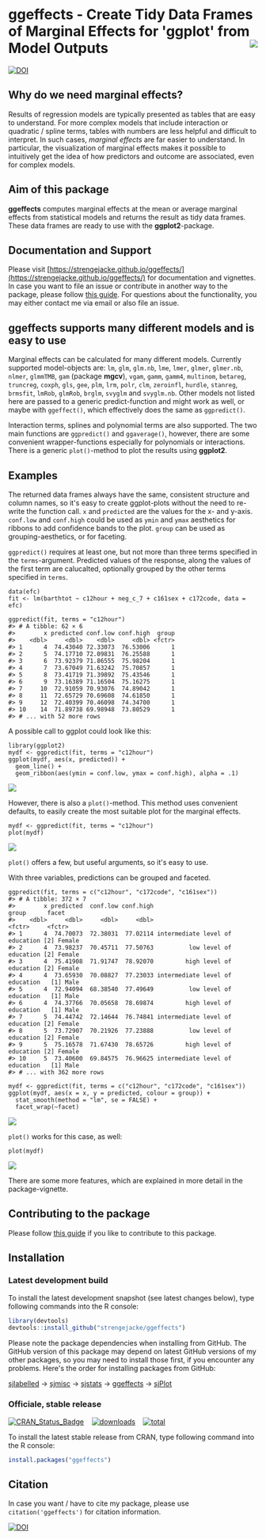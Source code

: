 # ggeffects - Create Tidy Data Frames of Marginal Effects for 'ggplot' from Model Outputs <img src="man/figures/logo.png" align="right" />

[![DOI](https://zenodo.org/badge/DOI/10.5281/zenodo.1249195.svg)](https://doi.org/10.5281/zenodo.1249195)

## Why do we need marginal effects?

Results of regression models are typically presented as tables that are easy to understand. For more complex models that include interaction or quadratic / spline terms, tables with numbers are less helpful and difficult to interpret. In such cases, _marginal effects_ are far easier to understand. In particular, the visualization of marginal effects makes it possible to intuitively get the idea of how predictors and outcome are associated, even for complex models. 

## Aim of this package

**ggeffects** computes marginal effects at the mean or average marginal effects from statistical models and returns the result as tidy data frames. These data frames are ready to use with the **ggplot2**-package.

## Documentation and Support

Please visit [https://strengejacke.github.io/ggeffects/](https://strengejacke.github.io/ggeffects/) for documentation and vignettes. In case you want to file an issue or contribute in another way to the package, please follow [this guide](CONTRIBUTING.md). For questions about the functionality, you may either contact me via email or also file an issue.

## ggeffects supports many different models and is easy to use

Marginal effects can be calculated for many different models. Currently supported model-objects are: `lm`, `glm`, `glm.nb`, `lme`, `lmer`, `glmer`, `glmer.nb`, `nlmer`, `glmmTMB`, `gam` (package **mgcv**), `vgam`, `gamm`, `gamm4`, `multinom`, `betareg`, `truncreg`, `coxph`, `gls`, `gee`, `plm`, `lrm`, `polr`, `clm`, `zeroinfl`, `hurdle`, `stanreg`, `brmsfit`, `lmRob`, `glmRob`, `brglm`, `svyglm` and `svyglm.nb`. Other models not listed here are passed to a generic predict-function and might work as well, or maybe with `ggeffect()`, which effectively does the same as `ggpredict()`.

Interaction terms, splines and polynomial terms are also supported. The two main functions are `ggpredict()` and `ggaverage()`, however, there are some convenient wrapper-functions especially for polynomials or interactions. There is a generic `plot()`-method to plot the results using **ggplot2**.

## Examples

The returned data frames always have the same, consistent structure and column names, so it's easy to create ggplot-plots without the need to re-write the function call. `x` and `predicted` are the values for the x- and y-axis. `conf.low` and `conf.high` could be used as `ymin` and `ymax` aesthetics for ribbons to add confidence bands to the plot. `group` can be used as grouping-aesthetics, or for faceting.

`ggpredict()` requires at least one, but not more than three terms specified in the `terms`-argument. Predicted values of the response, along the values of the first term are calucalted, optionally grouped by the other terms specified in `terms`.

```
data(efc)
fit <- lm(barthtot ~ c12hour + neg_c_7 + c161sex + c172code, data = efc)

ggpredict(fit, terms = "c12hour")
#> # A tibble: 62 × 6
#>        x predicted conf.low conf.high  group
#>    <dbl>     <dbl>    <dbl>     <dbl> <fctr>
#> 1      4  74.43040 72.33073  76.53006      1
#> 2      5  74.17710 72.09831  76.25588      1
#> 3      6  73.92379 71.86555  75.98204      1
#> 4      7  73.67049 71.63242  75.70857      1
#> 5      8  73.41719 71.39892  75.43546      1
#> 6      9  73.16389 71.16504  75.16275      1
#> 7     10  72.91059 70.93076  74.89042      1
#> 8     11  72.65729 70.69608  74.61850      1
#> 9     12  72.40399 70.46098  74.34700      1
#> 10    14  71.89738 69.98948  73.80529      1
#> # ... with 52 more rows
```

A possible call to ggplot could look like this:

```
library(ggplot2)
mydf <- ggpredict(fit, terms = "c12hour")
ggplot(mydf, aes(x, predicted)) +
  geom_line() +
  geom_ribbon(aes(ymin = conf.low, ymax = conf.high), alpha = .1)
```
![](man/figures/README-example-1.png)

However, there is also a `plot()`-method. This method uses convenient defaults, to easily create the most suitable plot for the marginal effects.

```
mydf <- ggpredict(fit, terms = "c12hour")
plot(mydf)
```
![](man/figures/README-example-2.png)

`plot()` offers a few, but useful arguments, so it's easy to use.

With three variables, predictions can be grouped and faceted.

```
ggpredict(fit, terms = c("c12hour", "c172code", "c161sex"))
#> # A tibble: 372 × 7
#>        x predicted  conf.low conf.high                           group      facet
#>    <dbl>     <dbl>     <dbl>     <dbl>                          <fctr>     <fctr>
#> 1      4  74.70073  72.38031  77.02114 intermediate level of education [2] Female
#> 2      4  73.98237  70.45711  77.50763          low level of education [2] Female
#> 3      4  75.41908  71.91747  78.92070         high level of education [2] Female
#> 4      4  73.65930  70.08827  77.23033 intermediate level of education   [1] Male
#> 5      4  72.94094  68.38540  77.49649          low level of education   [1] Male
#> 6      4  74.37766  70.05658  78.69874         high level of education   [1] Male
#> 7      5  74.44742  72.14644  76.74841 intermediate level of education [2] Female
#> 8      5  73.72907  70.21926  77.23888          low level of education [2] Female
#> 9      5  75.16578  71.67430  78.65726         high level of education [2] Female
#> 10     5  73.40600  69.84575  76.96625 intermediate level of education   [1] Male
#> # ... with 362 more rows

mydf <- ggpredict(fit, terms = c("c12hour", "c172code", "c161sex"))
ggplot(mydf, aes(x = x, y = predicted, colour = group)) +
  stat_smooth(method = "lm", se = FALSE) +
  facet_wrap(~facet)
```
![](man/figures/README-example-3.png)

`plot()` works for this case, as well:

```
plot(mydf)
```
![](man/figures/README-example-4.png)

There are some more features, which are explained in more detail in the package-vignette.

## Contributing to the package

Please follow [this guide](CONTRIBUTING.md) if you like to contribute to this package.

## Installation

### Latest development build

To install the latest development snapshot (see latest changes below), type following commands into the R console:

```r
library(devtools)
devtools::install_github("strengejacke/ggeffects")
```

Please note the package dependencies when installing from GitHub. The GitHub version of this package may depend on latest GitHub versions of my other packages, so you may need to install those first, if you encounter any problems. Here's the order for installing packages from GitHub:

[sjlabelled](https://github.com/strengejacke/sjlabelled) &rarr; [sjmisc](https://github.com/strengejacke/sjmisc) &rarr; [sjstats](https://github.com/strengejacke/sjstats) &rarr; [ggeffects](https://github.com/strengejacke/ggeffects) &rarr; [sjPlot](https://github.com/strengejacke/sjPlot)


### Officiale, stable release

[![CRAN_Status_Badge](http://www.r-pkg.org/badges/version/ggeffects)](https://cran.r-project.org/package=ggeffects)
&#160;&#160;
[![downloads](http://cranlogs.r-pkg.org/badges/ggeffects)](http://cranlogs.r-pkg.org/)
&#160;&#160;
[![total](http://cranlogs.r-pkg.org/badges/grand-total/ggeffects)](http://cranlogs.r-pkg.org/)

To install the latest stable release from CRAN, type following command into the R console:

```r
install.packages("ggeffects")
```

## Citation

In case you want / have to cite my package, please use `citation('ggeffects')` for citation information.

[![DOI](https://zenodo.org/badge/DOI/10.5281/zenodo.1249195.svg)](https://doi.org/10.5281/zenodo.1249195)
